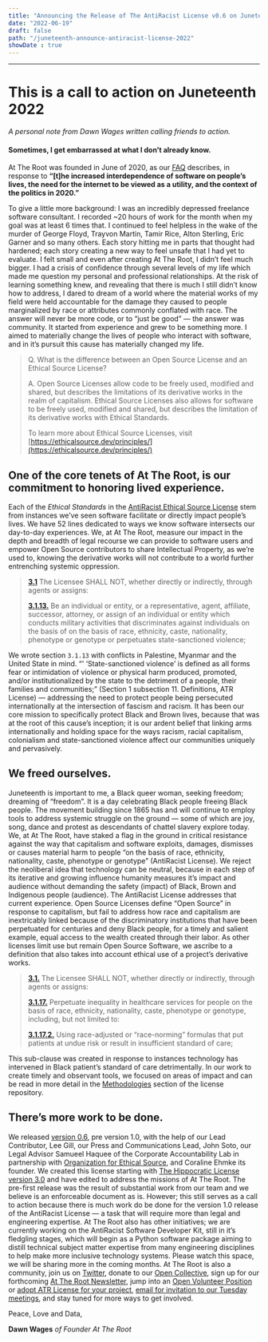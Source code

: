```yaml
---
title: "Announcing the Release of The AntiRacist License v0.6 on Juneteenth 2022"
date: "2022-06-19"
draft: false
path: "/juneteenth-announce-antiracist-license-2022"
showDate : true
---
```

--------------------
# This is a call to action on Juneteenth 2022

*A personal note from Dawn Wages written calling friends to action.*

#### Sometimes, I get embarrassed at what I don’t already know.
At The Root was founded in June of 2020, as our [FAQ](https://attheroot.dev/at-the-root) describes, in response to **“[t]he increased interdependence of software on people’s lives, the need for the internet to be viewed as a utility, and the context of the politics in 2020.”** 

To give a little more background: I was an incredibly depressed freelance software consultant. I recorded ~20 hours of work for the month when my goal was at least 6 times that. I continued to feel helpless in the wake of the murder of George Floyd, Trayvon Martin, Tamir Rice, Alton Sterling, Eric Garner and so many others. Each story hitting me in parts that thought had hardened; each story creating a new way to feel unsafe that I had yet to evaluate. I felt small and even after creating At The Root, I didn’t feel much bigger. I had a crisis of confidence through several levels of my life which made me question my personal and professional relationships. At the risk of learning something knew, and revealing that there is much I still didn’t know how to address, I dared to dream of a world where the material works of my field were held accountable for the damage they caused to people marginalized by race or attributes commonly conflated with race. The answer will never be more code, or to “just be good” — the answer was community. It started from experience and grew to be something more. I aimed to materially change the lives of people who interact with software, and in it’s pursuit this cause has materially changed my life.

> Q. What is the difference between an Open Source License and an Ethical Source License? 
>
> A. Open Source Licenses allow code to be freely used, modified and shared, but describes the limitations of its derivative works in the realm of capitalism. Ethical Source Licenses also allows for software to be freely used, modified and shared, but describes the limitation of its derivative works with Ethical Standards. 
>
> To learn more about Ethical Source Licenses, visit [https://ethicalsource.dev/principles/](https://ethicalsource.dev/principles/)
> 

## One of the core tenets of At The Root, is our commitment to honoring lived experience.

Each of the *Ethical Standards* in the [AntiRacist Ethical Source License](https://attheroot.dev) stem from instances we’ve seen software facilitate or directly impact people’s lives. We have 52 lines dedicated to ways we know software intersects our day-to-day experiences. We, at At The Root, measure our impact in the depth and breadth of legal recourse we can provide to software users and empower Open Source contributors to share Intellectual Property, as we’re used to, knowing the derivative works will not contribute to a world further entrenching systemic oppression.

> [**3.1**](https://attheroot.dev/#3.1) The Licensee SHALL NOT, whether directly or indirectly, through agents or assigns:
> 
> [**3.1.13.**](https://attheroot.dev/#3.1.13)  Be an individual or entity, or a representative, agent, affiliate, successor, attorney, or assign of an individual or entity which conducts military activities that discriminates against individuals on the basis of on the basis of race, ethnicity, caste, nationality, phenotype or genotype or perpetuates state-sanctioned violence;


We wrote section `3.1.13` with conflicts in Palestine, Myanmar and the United State in mind. “' ‘State-sanctioned violence’ is defined as all forms fear or intimidation of violence or physical harm produced, promoted, and/or institutionalized by the state to the detriment of a people, their families and communities;” (Section 1 subsection 11. Definitions, ATR License) — addressing the need to protect people being persecuted internationally at the intersection of fascism and racism. It has been our core mission to specifically protect Black and Brown lives, because that was at the root of this cause’s inception; it is our ardent belief that linking arms internationally and holding space for the ways racism, racial capitalism, colonialism and state-sanctioned violence affect our communities uniquely and pervasively. 

## We freed ourselves.

Juneteenth is important to me, a Black queer woman, seeking freedom; dreaming of “freedom”. It is a day celebrating Black people freeing Black people. The movement building since 1865 has and will continue to employ tools to address systemic struggle on the ground — some of which are joy, song, dance and protest as descendants of chattel slavery explore today. We, at At The Root, have staked a flag in the ground in critical resistance against the way that capitalism and software exploits, damages, dismisses or causes material harm to people “on the basis of race, ethnicity, nationality, caste, phenotype or genotype” (AntiRacist License).  We reject the neoliberal idea that technology can be neutral, because in each step of its iterative and growing influence humanity measures it’s impact and audience without demanding the safety (impact) of Black, Brown and Indigenous people (audience). The AntiRacist License addresses that current experience. Open Source Licenses define “Open Source” in response to capitalism, but fail to address how race and capitalism are inextricably linked because of the discriminatory institutions that have been perpetuated for centuries and deny Black people, for a timely and salient example, equal access to the wealth created through their labor. As other licenses limit use but remain Open Source Software, we ascribe to a definition that also takes into account ethical use of a project’s derivative works.

> [**3.1.**](https://attheroot.dev/#3.1) The Licensee SHALL NOT, whether directly or indirectly, through agents or assigns:
> 
> [**3.1.17.**](https://attheroot.dev/#3.1.15) Perpetuate inequality in healthcare services for people on the basis of race, ethnicity, nationality, caste, phenotype or genotype, including, but not limited to:
> 
> [**3.1.17.2.**](https://attheroot.dev/#3.1.17.2)  Using race-adjusted or “race-norming” formulas that put patients at undue risk or result in insufficient standard of care;

This sub-clause was created in response to instances technology has intervened in Black patient’s standard of care detrimentally.  In our work to create timely and observant tools, we focused on areas of impact and can be read in more detail in the [Methodologies]([https://github.com/AtTheRoot/ATR-License#methodologies](https://github.com/AtTheRoot/ATR-License#methodologies)) section of the license repository.  

## There’s more work to be done.

We released [version 0.6]([https://github.com/AtTheRoot/ATR-License/releases/tag/v0.6](https://github.com/AtTheRoot/ATR-License/releases/tag/v0.6)), pre version 1.0, with the help of our Lead Contributor, Lee Gill, our Press and Communications Lead, John Soto, our Legal Advisor Samueel Haquee of the Corporate Accountability Lab in partnership with [Organization for Ethical Source](https://ethicalsource.dev), and Coraline Ehmke its founder. We created this license starting with [The Hippocratic License version 3.0](https://firstdonoharm.dev) and have edited to address the missions of At The Root. The pre-first release was the result of substantial work from our team and we believe is an enforceable document as is. However; this still serves as a call to action because there is much work do be done for the version 1.0 release of the AntiRacist License — a task that will require more than legal and engineering expertise. At The Root also has other initiatives; we are currently working on the AntiRacist Software Developer Kit, still in it’s fledgling stages, which will begin as a Python software package aiming to distill technical subject matter expertise from many engineering disciplines to help make more inclusive technology systems. Please watch this space, we will be sharing more in the coming months. At The Root is also a community, join us on [Twitter](https://twitter.com/therootdev), donate to our [Open Collective]([https://opencollective.com/at-the-root](https://opencollective.com/at-the-root)), sign up for our forthcoming [At The Root Newsletter]([https://buttondown.email/AtTheRoot](https://buttondown.email/AtTheRoot)), jump into an [Open Volunteer Position]([https://attheroot.dev/adopters](https://attheroot.dev/adopters)) or [adopt ATR License for your project]([https://attheroot.dev/adopters](https://attheroot.dev/adopters)), [email for invitation to our Tuesday meetings](mailto:contact@TheRoot.dev), and stay tuned for more ways to get involved. 

Peace, Love and Data,

**Dawn Wages**
*of Founder At The Root*